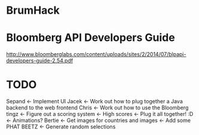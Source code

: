 BrumHack
========

Bloomberg API Developers Guide
==============================
http://www.bloomberglabs.com/content/uploads/sites/2/2014/07/blpapi-developers-guide-2.54.pdf

TODO
====

Sepand <- Implement UI
Jacek  <- Work out how to plug together a Java backend to the web frontend
Chris  <- Work out how to use the Bloomberg tingz
       <- Figure out a scoring system
       <- High scores
       <- Plug it all together! :D
       <- Animations?
Bertie <- Get images for countries and images
       <- Add some PHAT BEETZ
       <- Generate random selections
